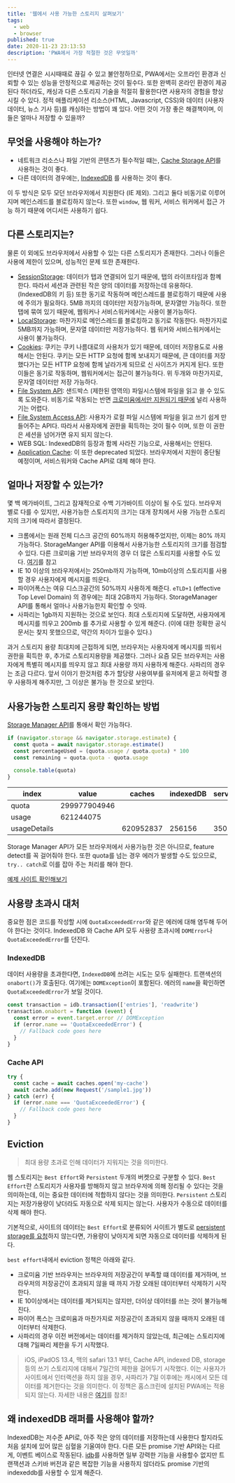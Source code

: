 ```yaml
---
title: '웹에서 사용 가능한 스토리지 살펴보기'
tags:
  - web
  - browser
published: true
date: 2020-11-23 23:13:53
description: 'PWA에서 가장 적절한 것은 무엇일까'
---
```


인터넷 연결은 시시때때로 끊길 수 있고 불안정하므로, PWA에서는 오프라인 환경과 신뢰할 수 있는 성능을 안정적으로 제공하는 것이 필수다. 또한 완벽히 온라인 환경이 제공된다 하더라도, 캐싱과 다른 스토리지 기술을 적절히 활용한다면 사용자의 경험을 향상 시킬 수 있다. 정적 애플리케이션 리소스(HTML, Javascript, CSS)와 데이터 (사용자 데이터, 뉴스 기사 등)를 캐싱하는 방법이 꽤 있다. 어떤 것이 가장 좋은 해결책이며, 이들은 얼마나 저장할 수 있을까?

## 무엇을 사용해야 하는가?

- 네트워크 리소스나 파일 기반의 콘텐츠가 필수적일 떄는, [Cache Storage API](https://developer.mozilla.org/en-US/docs/Web/API/CacheStorage)를 사용하는 것이 좋다.
- 다른 데이터의 경우에는, [IndexedDB](https://developer.mozilla.org/ko/docs/Web/API/IndexedDB_API) 를 사용하는 것이 좋다.

이 두 방식은 모두 모던 브라우저에서 지원한다 (IE 제외). 그리고 둘다 비동기로 이루어지며 메인스레드를 블로킹하지 않는다. 또한 `window`, 웹 워커, 서비스 워커에서 접근 가능 하기 때문에 어디서든 사용하기 쉽다.

## 다른 스토리지는?

물론 이 외에도 브라우저에서 사용할 수 있는 다른 스토리지가 존재한다. 그러나 이들은 사용에 제한이 있으며, 성능적인 문제 또한 존재한다.

- [SessionStorage](https://developer.mozilla.org/ko/docs/Web/API/Window/sessionStorage): 데이터가 탭과 연결되어 있기 때문에, 탭의 라이프타임과 함꼐 한다. 따라서 세션과 관련된 작은 양의 데이터를 저장하는데 유용하다. (IndexedDB의 키 등) 또한 동기로 작동하며 메인스레드를 블로킹하기 때문에 사용에 주의가 필요하다. 5MB 까지의 데이터만 저장가능하며, 문자열만 가능하다. 또한 탭에 묶여 있기 때문에, 웹워커나 서비스워커에서는 사용이 불가능하다.
- [LocalStorage](https://developer.mozilla.org/ko/docs/Web/API/Window/localStorage): 마찬가지로 메인스레드를 블로킹하고 동기로 작동한다. 마찬가지로 5MB까지 가능하며, 문자열 데이터만 저장가능하다. 웹 워커와 서비스워커에서는 사용이 불가능하다.
- [Cookies](https://developer.mozilla.org/en-US/docs/Web/HTTP/Cookies): 쿠키는 쿠키 나름대로의 사용처가 있기 때문에, 데이터 저장용도로 사용해서는 안된다. 쿠키는 모든 HTTP 요청에 함께 보내지기 때문에, 큰 데이터를 저장했다가는 모든 HTTP 요청에 함께 날라가게 되므로 신 사이즈가 커지게 된다. 또한 이들은 동기로 작동하며, 웹워커에서는 접근이 불가능하다. 위 두개와 마찬가지로, 문자열 데이터만 저장 가능하다.
- [File System API](https://developer.mozilla.org/en-US/docs/Web/API/File_and_Directory_Entries_API/Introduction): 샌드박스 (제한된 영역의) 파일시스템에 파일을 읽고 쓸 수 있도록 도와준다. 비동기로 작동되는 반면 [크로미윰에서만 지원되기 때문에](https://caniuse.com/filesystem) 널리 사용하기는 어렵다.
- [File System Access API](https://web.dev/file-system-access/): 사용자가 로컬 파일 시스템에 파일을 읽고 쓰기 쉽게 만들어주는 API다. 따라서 사용자에게 권한을 획득하는 것이 필수 이며, 또한 이 권한은 세션을 넘어가면 유지 되지 않는다.
- WEB SQL: IndexedDB의 등장과 함께 사라진 기능으로, 사용해서는 안된다.
- [Application Cache](https://developer.mozilla.org/ko/docs/Web/HTML/Using_the_application_cache): 이 또한 deprecated 되었다. 브라우저에서 지원이 중단될 예정이며, 서비스워커와 Cache API로 대체 해야 한다.

## 얼마나 저장할 수 있는가?

몇 백 메가바이트, 그리고 잠재적으로 수백 기가바이트 이상이 될 수도 있다. 브라우저 별로 다를 수 있지만, 사용가능한 스토리지의 크기는 대개 장치에서 사용 가능한 스토리지의 크기에 따라서 결정된다.

- 크롬에서는 원래 전체 디스크 공간의 60%까지 허용해주었지만, 이제는 80% 까지 가능하다. StorageManger API를 이용해서 사용가능한 스토리지의 크기를 점검할 수 있다. 다른 크로미윰 기반 브라우저의 경우 더 많은 스토리지를 사용할 수도 있다. [여기](https://github.com/GoogleChrome/web.dev/pull/3896)를 참고
- IE 10 이상의 브라우저에서는 250mb까지 가능하며, 10mb이상의 스토리지를 사용할 경우 사용자에게 메시지를 띄운다.
- 파이어폭스는 여유 디스크공간의 50%까지 사용하게 해준다. `eTLD+1` (effective Top Level Domain) 의 경우에는 최대 2GB까지 가능하다. StorageManager API를 통해서 얼마나 사용가능한지 확인할 수 잇따.
- 사파리는 1gb까지 지원하는 것으로 보인다. 최대 스토리지에 도달하면, 사용자에게 메시지를 띄우고 200mb 를 추가로 사용할 수 있게 해준다. (이에 대한 정확한 공식문서는 찾지 못했으므로, 약간의 차이가 있을수 있다.)

과거 스토리지 용량 최대치에 근접하게 되면, 브라우저는 사용자에게 메시지를 띄워서 권한을 획득한 후, 추가로 스토리지용량을 제공했다. 그러나 요즘 모든 브라우저는 사용자에게 특별히 메시지를 띄우지 않고 최대 사용량 까지 사용하게 해준다. 사파리의 경우는 조금 다르다. 앞서 이야기 한것처럼 추가 할당량 사용여부를 유저에게 묻고 허락할 경우 사용하게 해주지만, 그 이상은 불가능 한 것으로 보인다.

## 사용가능한 스토리지 용량 확인하는 방법

[Storage Manager API](https://caniuse.com/mdn-api_storagemanager)를 통애서 확인 가능하다.

```javascript
if (navigator.storage && navigator.storage.estimate) {
  const quota = await navigator.storage.estimate()
  const percentageUsed = (quota.usage / quota.quota) * 100
  const remaining = quota.quota - quota.usage

  console.table(quota)
}
```

| index        | value        | caches    | indexedDB | serviceWorkerRegistrations |
| ------------ | ------------ | --------- | --------- | -------------------------- |
| quota        | 299977904946 |           |           |                            |
| usage        | 621244075    |           |           |                            |
| usageDetails |              | 620952837 | 256156    | 35082                      |

Storage Manager API가 모든 브라우저에서 사용가능한 것은 아니므로, feature detect를 꼭 걸어줘야 한다. 또한 quota를 넘는 경우 에러가 발생할 수도 있으므로, `try.. catch`로 이를 잡아 주는 처리를 해야 한다.

[예제 사이트 확인해보기](https://storage-quota.glitch.me/)

## 사용량 초과시 대처

중요한 점은 코드를 작성할 시에 `QuotaExceededError`와 같은 에러에 대해 염두해 두어야 한다는 것이다. IndexedDB 와 Cache API 모두 사용량 초과시에 `DOMError`나 `QuotaExceededError`를 던진다.

### IndexedDB

데이터 사용량을 초과한다면, `IndexedDB`에 쓰려는 시도는 모두 실패한다. 트랜색션의 `onabort()`가 호출된다. 여기에는 `DOMException`이 포함된다. 에러의 `name`을 확인하면 `QuotaExceededError`가 보일 것이다.

```javascript
const transaction = idb.transaction(['entries'], 'readwrite')
transaction.onabort = function (event) {
  const error = event.target.error // DOMException
  if (error.name == 'QuotaExceededError') {
    // Fallback code goes here
  }
}
```

### Cache API

```javascript
try {
  const cache = await caches.open('my-cache')
  await cache.add(new Request('/sample1.jpg'))
} catch (err) {
  if (error.name === 'QuotaExceededError') {
    // Fallback code goes here
  }
}
```

## Eviction

> 최대 용량 초과로 인해 데이터가 지워지는 것을 의미한다.

웹 스토리지는 `Best Effort`와 `Persistent` 두개의 버켓으로 구분할 수 있다. `Best Effort`란 스토리지가 사용자를 방해하지 않고 브라우저에 의해 정리될 수 있다는 것을 의미하는데, 이는 중요한 데이터에 적합하지 않다는 것을 의미한다. `Persistent` 스토리지는 저장가용량이 낮더라도 자동으로 삭제 되지는 않는다. 사용자가 수동으로 데이터를 삭제 해야 한다.

기본적으로, 사이트의 데이터는 `Best Effort`로 분류되어 사이트가 별도로 [persistent storage를 요청](https://web.dev/persistent-storage/)하지 않는다면, 가용량이 낮아지게 되면 자동으로 데이터를 삭제하게 된다.

`best effort`내에서 eviction 정책은 아래와 같다.

- 크로미윰 기반 브라우저는 브라우저의 저장공간이 부족할 떄 데이터를 제거하며, 브라우저의 저장공간이 초과되지 않을 때 까지 가장 오래된 데이터부터 삭제하기 시작한다.
- IE 10이상에서는 데이터를 제거되지는 않지만, 더이상 데이터를 쓰는 것이 불가능해진다.
- 파이어 폭스는 크로미윰과 마찬가지로 저장공간이 초과되지 않을 때까지 오래된 데이터부터 삭제한다.
- 사파리의 경우 이전 버전에서는 데이터를 제거하지 않았는데, 최근에는 스토리지에 대해 7일짜리 제한을 두기 시작했다.

> iOS, iPadOS 13.4, 맥의 safari 13.1 부터, Cache API, indexed DB, storage 등의 쓰기 스토리지에 대해서 7일간의 제한을 걸어두기 시작했다. 이는 사용자가 사이트에서 인터랙션을 하지 않을 경우, 사파리가 7일 이후에는 캐시에서 모든 데이터를 제거한다는 것을 의미한다. 이 정책은 홈스크린에 설치된 PWA에는 적용되지 않는다. 자세한 내용은 [여기](https://webkit.org/blog/10218/full-third-party-cookie-blocking-and-more/)를 참조!

## 왜 indexedDB 래퍼를 사용해야 할까?

IndexedDB는 저수준 API로, 아주 작은 양의 데이터를 저장하는데 사용한다 할지라도 처음 설치에 있어 많은 심혈을 기울여야 한다. 다른 모든 promise 기반 API와는 다르게, 이벤트 베이스로 작동된다. [idb](https://github.com/jakearchibald/idb)를 사용하면 일부 강력한 기능을 사용할수 없지만 트랜잭션과 스키바 버전과 같은 복잡한 기능을 사용하지 않더라도 promise 기반의 indexeddb를 사용할 수 있게 해준다.
